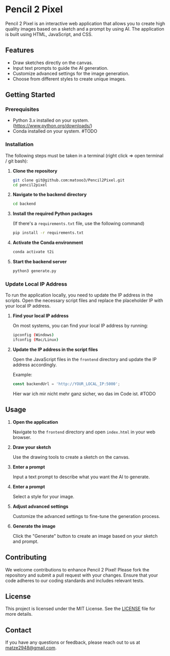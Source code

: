 # Pencil 2 Pixel

Pencil 2 Pixel is an interactive web application that allows you to create high quality images based on a sketch and a prompt by using AI.
The application is built using HTML, JavaScript, and CSS.

## Features

- Draw sketches directly on the canvas.
- Input text prompts to guide the AI generation.
- Customize advanced settings for the image generation.
- Choose from different styles to create unique images.

## Getting Started

### Prerequisites

- Python 3.x installed on your system. (https://www.python.org/downloads/)
- Conda installed on your system. #TODO

### Installation

The following steps must be taken in a terminal (right click => open terminal / git bash):

1. **Clone the repository**

   ```sh
   git clone git@github.com:matooo3/Pencil2Pixel.git
   cd pencil2pixel
   ```

2. **Navigate to the backend directory**

   ```sh
   cd backend
   ```

3. **Install the required Python packages**

   (If there's a `requirements.txt` file, use the following command)

   ```sh
   pip install -r requirements.txt
   ```

4. **Activate the Conda environment**

   ```sh
   conda activate t2i
   ```

5. **Start the backend server**

   ```sh
   python3 generate.py
   ```

### Update Local IP Address

To run the application locally, you need to update the IP address in the scripts. Open the necessary script files and replace the placeholder IP with your local IP address.

1. **Find your local IP address**

   On most systems, you can find your local IP address by running:

   ```sh
   ipconfig (Windows)
   ifconfig (Mac/Linux)
   ```

2. **Update the IP address in the script files**

   Open the JavaScript files in the `frontend` directory and update the IP address accordingly.

   Example:
   ```js
   const backendUrl = 'http://YOUR_LOCAL_IP:5000';
   ```
   Hier war ich mir nicht mehr ganz sicher, wo das im Code ist. #TODO

## Usage

1. **Open the application**

   Navigate to the `frontend` directory and open `index.html` in your web browser.

2. **Draw your sketch**

   Use the drawing tools to create a sketch on the canvas.

3. **Enter a prompt**

   Input a text prompt to describe what you want the AI to generate.

4. **Enter a prompt**

    Select a style for your image.

5. **Adjust advanced settings**

   Customize the advanced settings to fine-tune the generation process.

6. **Generate the image**

   Click the "Generate" button to create an image based on your sketch and prompt.

## Contributing

We welcome contributions to enhance Pencil 2 Pixel! Please fork the repository and submit a pull request with your changes. Ensure that your code adheres to our coding standards and includes relevant tests.

## License

This project is licensed under the MIT License. See the [LICENSE](LICENSE) file for more details.

## Contact

If you have any questions or feedback, please reach out to us at matze2948@gmail.com.
